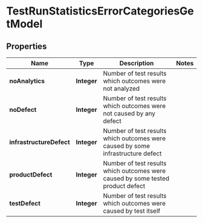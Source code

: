 

# TestRunStatisticsErrorCategoriesGetModel


## Properties

| Name | Type | Description | Notes |
|------------ | ------------- | ------------- | -------------|
|**noAnalytics** | **Integer** | Number of test results which outcomes were not analyzed |  |
|**noDefect** | **Integer** | Number of test results which outcomes were not caused by any defect |  |
|**infrastructureDefect** | **Integer** | Number of test results which outcomes were caused by some infrastructure defect |  |
|**productDefect** | **Integer** | Number of test results which outcomes were caused by some tested product defect |  |
|**testDefect** | **Integer** | Number of test results which outcomes were caused by test itself |  |



